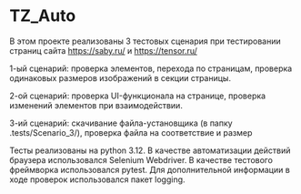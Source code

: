 # TZ_Auto

В этом проекте реализованы 3 тестовых сценария при тестировании страниц сайта https://saby.ru/ и https://tensor.ru/

1-ый сценарий: проверка элементов, перехода по страницам, проверка одинаковых размеров изображений в секции страницы.

2-ой сценарий: проверка UI-функционала на странице, проверка изменений элементов при взаимодействии.

3-ий сценарий: скачивание файла-установщика (в папку .tests/Scenario_3/), проверка файла на соответствие и размер

Тесты реализованы на python 3.12.
В качестве автоматизации действий браузера использовался Selenium Webdriver.
В качестве тестового фреймворка использовался pytest.
Для дополнительной информации в ходе проверок использовался пакет logging.
